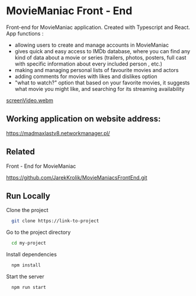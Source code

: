 
# MovieManiac Front - End

Front-end for MovieManiac application.
Created with Typescript and React.
App functions :
 - allowing users to create and manage accounts in MovieManiac
 - gives quick and easy access to IMDb database, where you can find any kind of data about a movie or series (trailers, photos, posters, full cast with specific information about every included person , etc.)
 - making and managing personal lists of favourite movies and actors
 - adding comments for movies with likes and dislikes option
 - "what to watch?" option that based on your favorite movies, it suggests what movie you might like, and searching for its streaming availability
 



[screenVideo.webm](https://user-images.githubusercontent.com/101992103/229602440-4ae578e7-b13d-4f5f-9f75-c0d86d3c2863.webm)


## Working application on website address:

https://madmaxlastv8.networkmanager.pl/


## Related

Front - End for MovieManiac

https://github.com/JarekKrolik/MovieManiacsFrontEnd.git


## Run Locally

Clone the project

```bash
  git clone https://link-to-project
```

Go to the project directory

```bash
  cd my-project
```

Install dependencies

```bash
  npm install
```

Start the server

```bash
  npm run start
```

